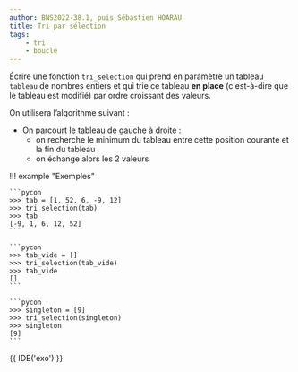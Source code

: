 ```yaml
---
author: BNS2022-38.1, puis Sébastien HOARAU
title: Tri par sélection 
tags:
    - tri
    - boucle
---
```


Écrire une fonction `tri_selection` qui prend en paramètre un tableau `tableau` de nombres entiers et qui trie ce tableau **en place** (c'est-à-dire que le tableau est modifié) par ordre croissant des valeurs.

On utilisera l’algorithme suivant :

- On parcourt le tableau de gauche à droite :
    - on recherche le minimum du tableau entre cette position courante et la fin du tableau 
    - on échange alors les 2 valeurs

!!! example "Exemples"

    ```pycon
    >>> tab = [1, 52, 6, -9, 12]
    >>> tri_selection(tab)
    >>> tab
    [-9, 1, 6, 12, 52]
    ```

    ```pycon
    >>> tab_vide = []
    >>> tri_selection(tab_vide)
    >>> tab_vide
    []
    ``` 

    ```pycon
    >>> singleton = [9]
    >>> tri_selection(singleton)
    >>> singleton
    [9]
    ```

{{ IDE('exo') }}
